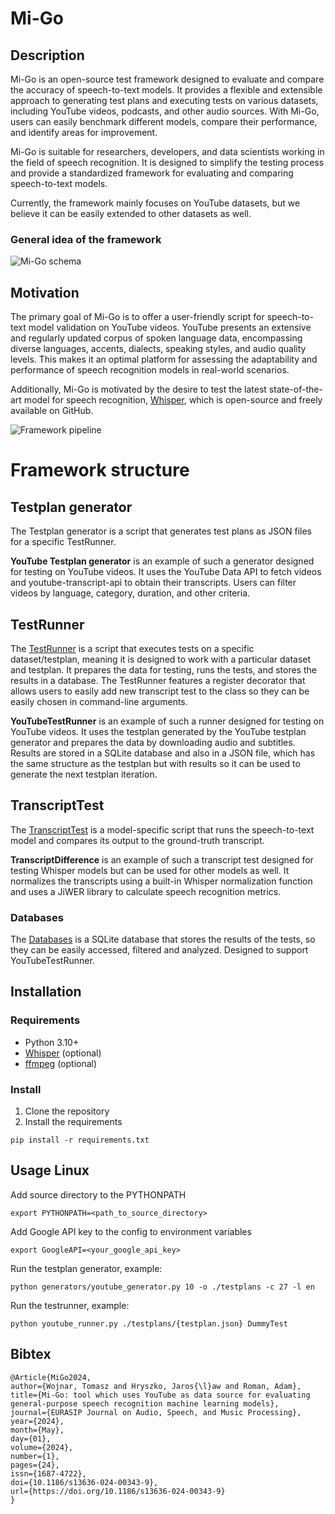 # Mi-Go

## Description

Mi-Go is an open-source test framework designed to evaluate and compare the accuracy of speech-to-text models. It
provides a flexible and extensible approach to generating test plans and executing tests on various datasets, including
YouTube videos, podcasts, and other audio sources. With Mi-Go, users can easily benchmark different models, compare
their performance, and identify areas for improvement.

Mi-Go is suitable for researchers, developers, and data scientists working in the field of speech recognition. It is
designed to simplify the testing process and provide a standardized framework for evaluating and comparing
speech-to-text models.

Currently, the framework mainly focuses on YouTube datasets, but we believe it can be easily extended to other datasets
as well.

### General idea of the framework

![Mi-Go schema](docs/schema.png)

## Motivation

The primary goal of Mi-Go is to offer a user-friendly script for speech-to-text model validation on YouTube videos.
YouTube presents an extensive and regularly updated corpus of spoken language data, encompassing diverse languages,
accents, dialects, speaking styles, and audio quality levels. This makes it an optimal platform for assessing the
adaptability and performance of speech recognition models in real-world scenarios.

Additionally, Mi-Go is motivated by the desire to test the latest state-of-the-art model for speech
recognition, [Whisper](https://github.com/openai/whisper), which is open-source and freely available on GitHub.

![Framework pipeline](docs/pipeline.png)

# Framework structure

## Testplan generator

The Testplan generator is a script that generates test plans as JSON files for a specific TestRunner.

**YouTube Testplan generator** is an example of such a generator designed for testing on YouTube videos. It uses the
YouTube Data API to fetch videos and youtube-transcript-api to obtain their transcripts. Users can filter videos by
language, category, duration, and other criteria.

## TestRunner

The [TestRunner](src/youtube_runner.py) is a script that
executes tests on a specific dataset/testplan, meaning it is designed to work with a particular dataset and testplan. It
prepares the data for testing, runs the tests, and stores the results in a database. The TestRunner features a register
decorator that allows users to easily add new transcript test to the class so they can be easily chosen in command-line
arguments.

**YouTubeTestRunner** is an example of such a runner designed for testing on YouTube videos. It uses the testplan
generated by the YouTube testplan generator and prepares the data by downloading audio and subtitles. Results are stored
in a SQLite database and also in a JSON file, which has the same structure as the testplan but with results so it can be
used to generate the next testplan iteration.

## TranscriptTest

The [TranscriptTest](src/transcript_test.py) is a
model-specific script that runs the speech-to-text model and compares its output to the ground-truth transcript.

**TranscriptDifference** is an example of such a transcript test designed for testing Whisper models but can be used for
other models as well. It normalizes the transcripts using a built-in Whisper normalization function and uses a JiWER
library to calculate speech recognition metrics.

### Databases

The [Databases](src/database) is a SQLite database that stores the
results of the tests, so they can be easily accessed, filtered and analyzed. Designed to support YouTubeTestRunner.

## Installation

### Requirements

- Python 3.10+
- [Whisper](https://github.com/openai/whisper) (optional)
- [ffmpeg](https://ffmpeg.org/) (optional)

### Install

1. Clone the repository
2. Install the requirements

```
pip install -r requirements.txt
```

## Usage Linux

Add source directory to the PYTHONPATH

```
export PYTHONPATH=<path_to_source_directory>
```

Add Google API key to the config to environment variables

```
export GoogleAPI=<your_google_api_key>
```

Run the testplan generator, example:

```
python generators/youtube_generator.py 10 -o ./testplans -c 27 -l en
```

Run the testrunner, example:

```
python youtube_runner.py ./testplans/{testplan.json} DummyTest
```

## Bibtex
```
﻿@Article{MiGo2024,
author={Wojnar, Tomasz and Hryszko, Jaros{\l}aw and Roman, Adam},
title={Mi-Go: tool which uses YouTube as data source for evaluating general-purpose speech recognition machine learning models},
journal={EURASIP Journal on Audio, Speech, and Music Processing},
year={2024},
month={May},
day={01},
volume={2024},
number={1},
pages={24},
issn={1687-4722},
doi={10.1186/s13636-024-00343-9},
url={https://doi.org/10.1186/s13636-024-00343-9}
}
```


